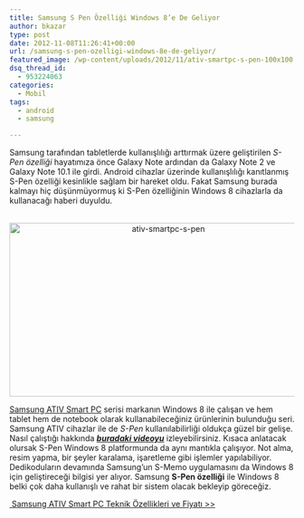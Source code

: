 ```yaml
---
title: Samsung S Pen Özelliği Windows 8’e De Geliyor
author: bkazar
type: post
date: 2012-11-08T11:26:41+00:00
url: /samsung-s-pen-ozelligi-windows-8e-de-geliyor/
featured_image: /wp-content/uploads/2012/11/ativ-smartpc-s-pen-100x100.jpg
dsq_thread_id:
  - 953224063
categories:
  - Mobil
tags:
  - android
  - samsung

---
```

Samsung tarafından tabletlerde kullanışlılığı arttırmak üzere geliştirilen _S-Pen özelliği_ hayatımıza önce Galaxy Note ardından da Galaxy Note 2 ve Galaxy Note 10.1 ile girdi. Android cihazlar üzerinde kullanışlılığı kanıtlanmış S-Pen özelliği kesinlikle sağlam bir hareket oldu. Fakat Samsung burada kalmayı hiç düşünmüyormuş ki S-Pen özelliğinin Windows 8 cihazlarla da kullanacağı haberi duyuldu.

<p style="text-align: center;">
   <img class="aligncenter  wp-image-9034" title="ativ-smartpc-s-pen" src="https://www.murekkep.org/wp-content/uploads/2012/11/ativ-smartpc-s-pen.jpg" alt="ativ-smartpc-s-pen" width="546" height="307" srcset="https://www.murekkep.org/wp-content/uploads/2012/11/ativ-smartpc-s-pen.jpg 780w, https://www.murekkep.org/wp-content/uploads/2012/11/ativ-smartpc-s-pen-400x225.jpg 400w, https://www.murekkep.org/wp-content/uploads/2012/11/ativ-smartpc-s-pen-50x28.jpg 50w, https://www.murekkep.org/wp-content/uploads/2012/11/ativ-smartpc-s-pen-222x125.jpg 222w" sizes="(max-width: 546px) 100vw, 546px" />
</p>

[Samsung ATIV Smart PC][1] serisi markanın Windows 8 ile çalışan ve hem tablet hem de notebook olarak kullanabileceğiniz ürünlerinin bulunduğu seri. Samsung ATIV cihazlar ile de _S-Pen_ kullanılabilirliği oldukça güzel bir gelişe. Nasıl çalıştığı hakkında [_**buradaki videoyu**_][2] izleyebilirsiniz. Kısaca anlatacak olursak S-Pen Windows 8 platformunda da aynı mantıkla çalışıyor. Not alma, resim yapma, bir şeyler karalama, işaretleme gibi işlemler yapılabiliyor. Dedikoduların devamında Samsung’un S-Memo uygulamasını da Windows 8 için geliştireceği bilgisi yer alıyor. Samsung **S-Pen özelliği** ile Windows 8 belki çok daha kullanışlı ve rahat bir sistem olacak bekleyip göreceğiz.

[ Samsung ATIV Smart PC Teknik Özellikleri ve Fiyatı >>][3]

 [1]: https://www.murekkep.org/samsung-ativ-windows-8-smart-pc-teknik-ozellikleri-9030
 [2]: https://www.youtube.com/watch?feature=player_embedded&v=EWUBZjaZY7E
 [3]: https://www.murekkep.org/samsung-ativ-windows-8-smart-pc-teknik-ozellikleri-9030 "samsung smart pc teknik özellikleri ve fiyatı"